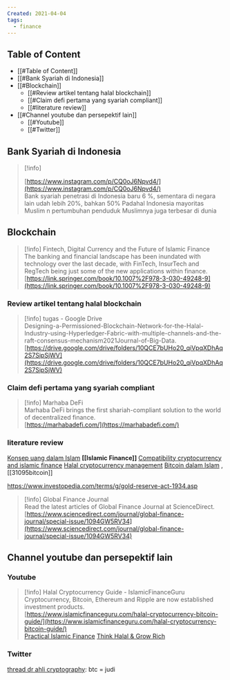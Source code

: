 ```yaml
---
Created: 2021-04-04
tags:
  - finance
---
```

## Table of Content
- [[#Table of Content]]
- [[#Bank Syariah di Indonesia]]
- [[#Blockchain]]
    - [[#Review artikel tentang halal blockchain]]
    - [[#Claim defi pertama yang syariah compliant]]
    - [[#literature review]]
- [[#Channel youtube dan persepektif lain]]
    - [[#Youtube]]
    - [[#Twitter]]
  
## Bank Syariah di Indonesia

> [!info]  
>  
> [https://www.instagram.com/p/CQ0oJ6Npvd4/](https://www.instagram.com/p/CQ0oJ6Npvd4/)  
Bank syariah penetrasi di Indonesia baru 6 %, sementara di negara lain udah lebih 20%, bahkan 50%
Padahal Indonesia mayoritas Muslim n pertumbuhan penduduk Muslimnya juga terbesar di dunia
  
## Blockchain

> [!info] Fintech, Digital Currency and the Future of Islamic Finance  
> The banking and financial landscape has been inundated with technology over the last decade, with FinTech, InsurTech and RegTech being just some of the new applications within finance.  
> [https://link.springer.com/book/10.1007%2F978-3-030-49248-9](https://link.springer.com/book/10.1007%2F978-3-030-49248-9)  
### Review artikel tentang halal blockchain

> [!info] tugas - Google Drive  
> Designing-a-Permissioned-Blockchain-Network-for-the-Halal-Industry-using-Hyperledger-Fabric-with-multiple-channels-and-the-raft-consensus-mechanism2021Journal-of-Big-Data.  
> [https://drive.google.com/drive/folders/10QCE7bUHo20_qiVpqXDhAq2S7SipSjWV](https://drive.google.com/drive/folders/10QCE7bUHo20_qiVpqXDhAq2S7SipSjWV)  
  
### Claim defi pertama yang syariah compliant

> [!info] Marhaba DeFi  
> Marhaba DeFi brings the first shariah-compliant solution to the world of decentralized finance.  
> [https://marhabadefi.com/](https://marhabadefi.com/)  
  
  
### literature review
[Konsep uang dalam Islam](http://journal.iainkudus.ac.id/index.php/Bisnis/article/download/1695/1507)
**[[Islamic Finance]]**
[Compatibility cryptocurrency and islamic finance](https://www.ojs.unito.it/index.php/EJIF/article/view/2569/pdf)
[Halal cryptocurrency management](https://link.springer.com/book/10.1007/978-3-030-10749-9)
[Bitcoin dalam Islam](https://www.neliti.com/publications/238411/teknologi-cryptocurrency-bitcoin-dalam-transaksi-bisnis-menurut-syariat-islam) , [[31095bitcoin]]
  
https://www.investopedia.com/terms/g/gold-reserve-act-1934.asp
  

> [!info] Global Finance Journal  
> Read the latest articles of Global Finance Journal at ScienceDirect.  
> [https://www.sciencedirect.com/journal/global-finance-journal/special-issue/1094GW5RV34](https://www.sciencedirect.com/journal/global-finance-journal/special-issue/1094GW5RV34)  
## Channel youtube dan persepektif lain
### Youtube

> [!info] Halal Cryptocurrency Guide - IslamicFinanceGuru  
> Cryptocurrency, Bitcoin, Ethereum and Ripple are now established investment products.  
> [https://www.islamicfinanceguru.com/halal-cryptocurrency-bitcoin-guide/](https://www.islamicfinanceguru.com/halal-cryptocurrency-bitcoin-guide/)  
[Practical Islamic Finance](https://www.youtube.com/channel/UC9X2RcKN4UUsrFolU04iuTQ)
[Think Halal & Grow Rich](https://www.youtube.com/channel/UCZTsKVl6VoD_FyOsQcu60SQ)
  
### Twitter
[thread dr ahli cryptography](https://twitter.com/GilangHamidy/status/1392089588664049668): btc = judi